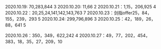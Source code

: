 2020.10.19: 70,283,844  3
2020.10.20: 11,66   2
2020.10.21：1,15，206,925   4
2020.10.22：20,25,24,141,142,143,763   7
2020.10.23：剑指offer25，84，155，239，293   5
2020.10.24: 299,796,896   3
2020.10.25：42，189，26，88，641   5

2020.10.26：350，349，622,242    4
2020.10.27：49，77，202，454，383，18，35，27，209，10
